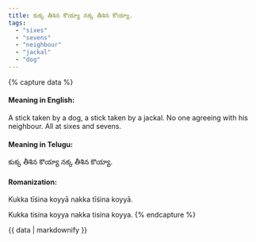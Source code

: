 ```yaml
---
title: కుక్క తీశిన కొయ్యా నక్క తీశిన కొయ్యా.
tags:
  - "sixes"
  - "sevens"
  - "neighbour"
  - "jackal"
  - "dog"
---
```


{% capture data %}
#### Meaning in English:
A stick taken by a dog, a stick taken by a jackal.
No one agreeing with his neighbour.
All at sixes and sevens.

#### Meaning in Telugu:
కుక్క తీశిన కొయ్యా నక్క తీశిన కొయ్యా.

#### Romanization:
Kukka tīśina koyyā nakka tīśina koyyā.

Kukka tisina koyya nakka tisina koyya.
{% endcapture %}

{{ data | markdownify }}


